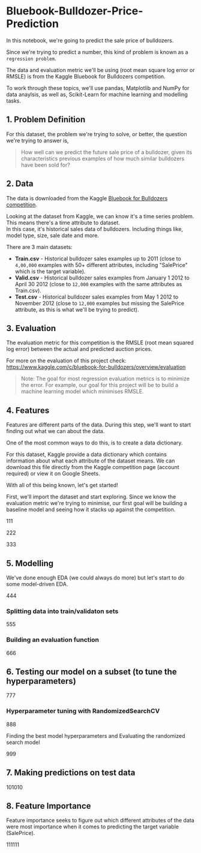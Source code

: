 # Bluebook-Bulldozer-Price-Prediction

In this notebook, we're going to predict the sale price of bulldozers.

Since we're trying to predict a number, this kind of problem is known as a `regression problem`.

The data and evaluation metric we'll be using (root mean square log error or RMSLE) is from the Kaggle Bluebook for Bulldozers competition.

To work through these topics, we'll use pandas, Matplotlib and NumPy for data anaylsis, as well as, Scikit-Learn for machine learning and modelling tasks.

## 1. Problem Definition
For this dataset, the problem we're trying to solve, or better, the question we're trying to answer is,

> How well can we predict the future sale price of a bulldozer, given its characteristics previous examples of how much similar bulldozers have been sold for?

## 2. Data
The data is downloaded from the Kaggle [Bluebook for Bulldozers competition](https://www.kaggle.com/c/bluebook-for-bulldozers/data).

Looking at the dataset from Kaggle, we can know it's a time series problem. This means there's a time attribute to dataset.  
In this case, it's historical sales data of bulldozers. Including things like, model type, size, sale date and more.

There are 3 main datasets:

- **Train.csv** - Historical bulldozer sales examples up to 2011 (close to `4,00,000` examples with 50+ different attributes, including "SalePrice" which is the target variable).
- **Valid.csv** - Historical bulldozer sales examples from January 1 2012 to April 30 2012 (close to `12,000` examples with the same attributes as Train.csv).
- **Test.csv** - Historical bulldozer sales examples from May 1 2012 to November 2012 (close to `12,000` examples but missing the SalePrice attribute, as this is what we'll be trying to predict).

## 3. Evaluation
The evaluation metric for this competition is the RMSLE (root mean squared log error) between the actual and predicted auction prices.

For more on the evaluation of this project check: https://www.kaggle.com/c/bluebook-for-bulldozers/overview/evaluation

> Note: The goal for most regression evaluation metrics is to minimize the error. For example, our goal for this project will be to build a machine learning model which minimises RMSLE.

## 4. Features
Features are different parts of the data. During this step, we'll want to start finding out what we can about the data.

One of the most common ways to do this, is to create a data dictionary.

For this dataset, Kaggle provide a data dictionary which contains information about what each attribute of the dataset means. 
We can download this file directly from the Kaggle competition page (account required) or view it on Google Sheets.

With all of this being known, let's get started!

First, we'll import the dataset and start exploring. Since we know the evaluation metric we're trying to minimise, 
our first goal will be building a baseline model and seeing how it stacks up against the competition.

111

222

333

## 5. Modelling

We've done enough EDA (we could always do more) but let's start to do some model-driven EDA.

444

### Splitting data into train/validaton sets

555 

### Building an evaluation function

666

## 6. Testing our model on a subset (to tune the hyperparameters)

777

### Hyperparameter tuning with RandomizedSearchCV

888

Finding the best model hyperparameters and Evaluating the randomized search model

999

## 7. Making predictions on test data

101010

## 8. Feature Importance
Feature importance seeks to figure out which different attributes of the data were most importance when it comes to predicting the target variable (SalePrice).

111111


